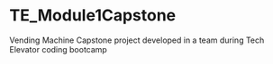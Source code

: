 # TE_Module1Capstone
Vending Machine Capstone project developed in a team during Tech Elevator coding bootcamp
